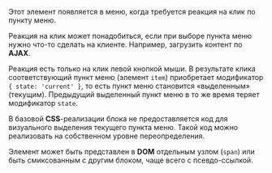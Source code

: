 ﻿Этот элемент появляется в меню, когда требуется реакция на клик по
пункту меню.

Реакция на клик может понадобиться, если при выборе пункта меню нужно
что-то сделать на клиенте. Например, загрузить контент по **AJAX**.

Реакция есть только на клик левой кнопкой мыши. В результате клика соответствующий
пункт меню (элемент `item`) приобретает модификатор `{ state: 'current' }`, то
есть пункт меню становится «выделенным» (текущим). Предыдущий выделенный пункт меню в то же время
теряет модификатор `state`.

В базовой **CSS**-реализации блока не предоставляется код для визуального
выделения текущего пункта меню. Такой код можно реализовать на собственном уровне
переопределения.

Элемент может быть представлен в **DOM** отдельным узлом (`span`) или быть
смиксованным с другим блоком, чаще всего с псевдо-ссылкой.
